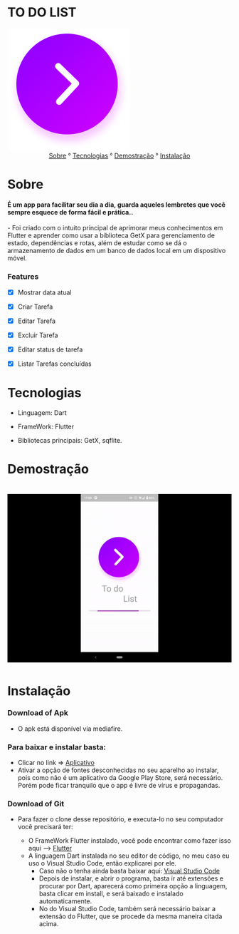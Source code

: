 # TO DO LIST

<p1 align ="center">
<img src="assets\images\splash.png" />
</p1>




<center>
<p1 align ="center">
   <a href = "#sobre">Sobre</a> ° 
   <a href = "#tecnologias">Tecnologias</a> ° 
   <a href = "#demostração">Demostração</a> ° 
    <a href = "#instalação">Instalação</a>


</p1>
</center>

# Sobre
<h4>É um app para facilitar seu dia a dia, guarda aqueles lembretes que você sempre esquece de forma fácil e prática..</h4>
- Foi criado com o intuito principal de aprimorar meus conhecimentos em Flutter e aprender como usar a biblioteca GetX para gerenciamento de estado, dependências e rotas, além de estudar como se dá o armazenamento de dados em um banco de dados local em um dispositivo móvel.




### Features

- [x] Mostrar data atual

- [x] Criar Tarefa

- [x] Editar Tarefa

- [x] Excluir Tarefa

- [x] Editar status de tarefa

- [x] Listar Tarefas concluídas

# Tecnologias
- Linguagem: Dart

- FrameWork: Flutter

- Bibliotecas principais: GetX, sqflite.

# Demostração

<h1 align="center">
<img src="assets\gif\gif_github.gif" />
</h1>


# Instalação
### Download of Apk
 - O apk está disponível via mediafire.


<h3>Para baixar e instalar basta:</h3>

- Clicar no link =>  <a href = "https://www.mediafire.com/file/dd4eozxg5od03w7/ToDoList.apk/file">Aplicativo</a>
- Ativar a opção de fontes desconhecidas no seu aparelho ao instalar, pois como não é um aplicativo da Google Play Store, será necessário. Porém pode ficar tranquilo que o app é livre de vírus e propagandas.

### Download of Git
 - Para fazer o clone desse repositório, e executa-lo no seu computador você precisará ter:
   
   - O FrameWork Flutter instalado, você pode encontrar como fazer isso aqui --> <a href = "https://flutter.dev/">Flutter</a>
   - A linguagem Dart instalada no seu editor de código, no meu caso eu uso o Visual Studio Code, então explicarei por ele.
      - Caso não o tenha ainda basta baixar aqui: <a href = "https://code.visualstudio.com/">Visual Studio Code</a>
      - Depois de instalar, e abrir o programa, basta ir até extensões e procurar por Dart, aparecerá como primeira opção a linguagem, basta clicar em install, e será baixado e instalado automaticamente.
      - No do Visual Studio Code, também será necessário baixar a extensão do Flutter, que se procede da mesma maneira citada acima.
      








